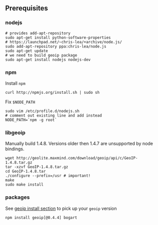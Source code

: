 ## Prerequisites

### nodejs
    # provides add-apt-repository
    sudo apt-get install python-software-properties
    # https://launchpad.net/~chris-lea/+archive/node.js/
    sudo add-apt-repository ppa:chris-lea/node.js
    sudo apt-get update
    # we need to build geoip package
    sudo apt-get install nodejs nodejs-dev

### npm
Install `npm`

    curl http://npmjs.org/install.sh | sudo sh

Fix `$NODE_PATH`

    sudo vim /etc/profile.d/nodejs.sh
    # comment out existing line and add instead
    NODE_PATH=`npm -g root`

### libgeoip
Manually build 1.4.8.
Versions older then 1.4.7 are unsupported by node bindings.

    wget http://geolite.maxmind.com/download/geoip/api/c/GeoIP-1.4.8.tar.gz
    tar -xzvf GeoIP-1.4.8.tar.gz
    cd GeoIP-1.4.8.tar
    ./configure --prefix=/usr # important!
    make
    sudo make install

### packages
See [geoip install section](https://github.com/falsefalse/geoip-server/blob/master/INSTALL.md) to pick up your `geoip` version

    npm install geoip[@0.4.4] bogart
